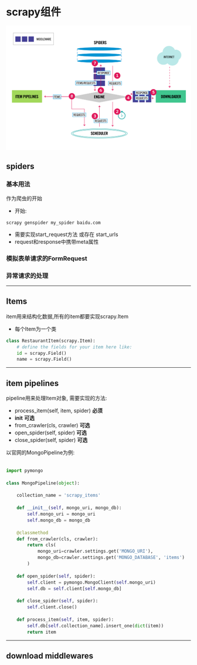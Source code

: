 # scrapy组件

![](/assets/2816666215-5a25a21f9f37d.png)

## spiders

### 基本用法
作为爬虫的开始  
- 开始:
```
scrapy genspider my_spider baidu.com
```
- 需要实现start_request方法 或存在 start_urls
- request和response中携带meta属性

### 模拟表单请求的FormRequest


### 异常请求的处理

---

## Items 
item用来结构化数据,所有的item都要实现scrapy.Item

- 每个Item为一个类

```python
class RestaurantItem(scrapy.Item):
    # define the fields for your item here like:
    id = scrapy.Field()
    name = scrapy.Field()
```

---
## item pipelines

pipeline用来处理Item对象, 需要实现的方法:
- process_item(self, item, spider)  **必须**
- __init__  **可选**
- from_crawler(cls, crawler)  **可选**
- open_spider(self, spider)  **可选**
- close_spider(self, spider)  **可选**

以官网的MongoPipeline为例:

```python

import pymongo

class MongoPipeline(object):

    collection_name = 'scrapy_items'

    def __init__(self, mongo_uri, mongo_db):
        self.mongo_uri = mongo_uri
        self.mongo_db = mongo_db

    @classmethod
    def from_crawler(cls, crawler):
        return cls(
            mongo_uri=crawler.settings.get('MONGO_URI'),
            mongo_db=crawler.settings.get('MONGO_DATABASE', 'items')
        )

    def open_spider(self, spider):
        self.client = pymongo.MongoClient(self.mongo_uri)
        self.db = self.client[self.mongo_db]

    def close_spider(self, spider):
        self.client.close()

    def process_item(self, item, spider):
        self.db[self.collection_name].insert_one(dict(item))
        return item

```
---
## download middlewares

